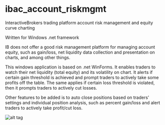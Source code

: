 # ibac_account_riskmgmt
InteractiveBrokers trading platform account risk management and equity curve charting

Written for Windows .net framework 

IB does not offer a good risk management platform for managing account equity, such as gain/loss, 
net liquidity data collection and presentation on charts, and among other things.

This windows application is based on .net WinForms. It enables traders to watch their net liquidity (total equity) and its volatility on chart.
It alerts if certain gain threshold is achieved and prompt traders to actively take some profits off the table. 
The same applies if certain loss threshold is violated, then it prompts traders to actively cut losses.

Other features to be added is to auto close positions based on traders' settings and individual position analysis, such as 
percent gain/loss and alert traders to actively take profit/cut loss.

![alt tag](https://raw.github.com/ssg10/ibac_account_riskmgmt/master/IBac%20picture.png)

